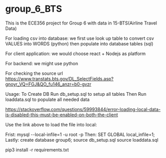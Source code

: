 # group_6_BTS

This is the ECE356 project for Group 6 with data in 15-BTS(Airline Travel Data)

For loading csv into database:
    we first use look up table to convert csv VALUES into WORDS (python)
    then populate into database tables (sql)

For client application:
    we would choose react + Nodejs as platform

For backend:
    we might use python

For checking the source url
    https://www.transtats.bts.gov/DL_SelectFields.asp?gnoyr_VQ=FGJ&QO_fu146_anzr=b0-gvzr

Usage:
    To Create DB
    Run db_setup.sql to setup all tables
    Then Run loaddata.sql to populate all needed data


https://stackoverflow.com/questions/59993844/error-loading-local-data-is-disabled-this-must-be-enabled-on-both-the-client

Use the link above to load the file into local:

Frist:
	mysql --local-infile=1 -u root -p
Then:
	SET GLOBAL local_infile=1;
Lastly:
	create database group6;
	source db_setup.sql
	source loaddata.sql

pip3 install -r requirements.txt